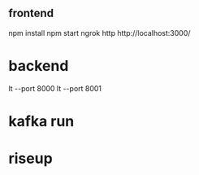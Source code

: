 ## frontend
npm install 
npm start
ngrok http http://localhost:3000/

# backend
lt --port 8000
lt --port 8001


# kafka run
# riseup
